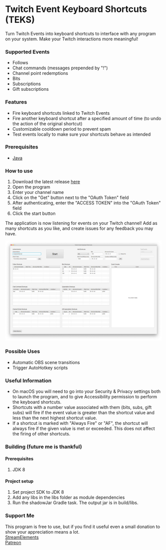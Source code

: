 # Twitch Event Keyboard Shortcuts (TEKS)
Turn Twitch Events into keyboard shortcuts to interface with any program on your system. Make your Twitch interactions more meaningful!

### Supported Events
- Follows
- Chat commands (messages prepended by "!")
- Channel point redemptions
- Bits
- Subscriptions
- Gift subscriptions

### Features
- Fire keyboard shortcuts linked to Twitch Events
- Fire another keyboard shortcut after a specified amount of time (to undo the action of the original shortcut)
- Customizable cooldown period to prevent spam
- Test events locally to make sure your shortcuts behave as intended

### Prerequisites
- [Java](https://www.java.com)

### How to use
1. Download the latest release [here](https://github.com/Rexios80/Twitch-Event-Keyboard-Shortcuts/releases)
2. Open the program
3. Enter your channel name
4. Click on the "Get" button next to the "OAuth Token" field
5. After authenticating, enter the "ACCESS TOKEN" into the "OAuth Token" field
6. Click the start button

The application is now listening for events on your Twitch channel! Add as many shortcuts as you like, and create issues for any feedback you may have.

![Demo Image](https://github.com/Rexios80/Twitch-Event-Keyboard-Shortcuts/blob/master/demo.png)

### Possible Uses
- Automatic OBS scene transitions
- Trigger AutoHotkey scripts

### Useful Information
- On macOS you will need to go into your Security & Privacy settings both to launch the program, and to give Accessibility permission to perform the keyboard shortcuts.
- Shortcuts with a number value associated with them (bits, subs, gift subs) will fire if the event value is greater than the shortcut value and less than the next highest shortcut value.
- If a shortcut is marked with "Always Fire" or "AF", the shortcut will always fire if the given value is met or exceeded. This does not affect the firing of other shortcuts.

### Building (future me is thankful)
#### Prerequisites
1. JDK 8
#### Project setup
1. Set project SDK to JDK 8
2. Add any libs in the libs folder as module dependencies
3. Run the shadowJar Gradle task. The output jar is in build/libs.

### Support Me
This program is free to use, but if you find it useful even a small donation to show your appreciation means a lot.  
[StreamElements](https://streamelements.com/rexios85/tip)  
[Patreon](https://www.patreon.com/rexios)
